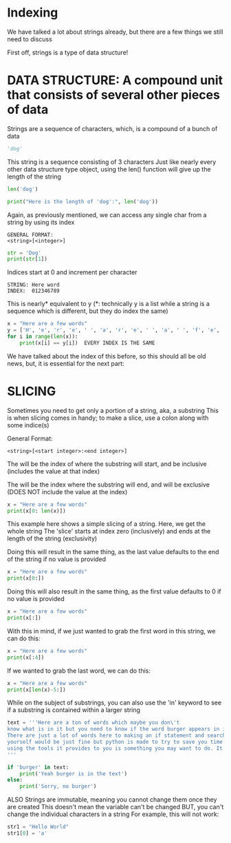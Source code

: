 # Indexing

We have talked a lot about strings already, but there are a few things we still need to discuss

First off, strings is a type of data structure!
# DATA STRUCTURE: A compound unit that consists of several other pieces of data

Strings are a sequence of characters, which, is a compound of a bunch of data
```python 
'dog'

```

This string is a sequence consisting of 3 characters
Just like nearly every other data structure type object,
using the len() function will give up the length of the string

```python
len('dog')

print("Here is the length of 'dog':", len('dog'))

```
Again, as previously mentioned, we can access any single char from a string by using its index


```
GENERAL FORMAT:
<string>[<integer>]

```

```python
str = 'Dog'
print(str[1])

```

Indices start at 0 and increment per character


```
STRING: Here word
INDEX:  012346789
```

This is nearly* equivalent to y
(*: technically y is a list while a string is a sequence which is different, but they do index the same)


```python
x = "Here are a few words"
y = ['H', 'e', 'r', 'e', ' ', 'a', 'r', 'e', ' ', 'a', ' ', 'f', 'e', 'w', ' ', 'w', 'o', 'r', 'd', 's']
for i in range(len(x)):
    print(x[i] == y[i])  EVERY INDEX IS THE SAME
```


We have talked about the index of this before, so this should all be old news, but, it is essential for the next part:


# SLICING
Sometimes you need to get only a portion of a string, aka, a substring
This is when slicing comes in handy; to make a slice, use a colon along with some indice(s)


General Format:
```
<string>[<start integer>:<end integer>]
```

The <start integer> will be the index of where the substring will start,
and be inclusive (includes the value at that index)

The <end integer> will be the index where the substring will end,
and will be exclusive (DOES NOT include the value at the index)





```python
x = "Here are a few words"
print(x[0: len(x)])
```

This example here shows a simple slicing of a string. Here, we get the whole string
The 'slice' starts at index zero (inclusively) and ends at the length of the string (exclusivity)

Doing this will result in the same thing, as the last value defaults to the end of the string if no value is provided
```python
x = "Here are a few words"
print(x[0:])
```

Doing this will also result in the same thing, as the first value defaults to 0 if no value is provided

```python
x = "Here are a few words"
print(x[:])
```



With this in mind, if we just wanted to grab the first word in this string, we can do this:
```python
x = "Here are a few words"
print(x[:4])
```

If we wanted to grab the last word, we can do this:
```python
x = "Here are a few words"
print(x[len(x)-5:])
```

While on the subject of substrings, you can also use the 'in' keyword to see if a substring is contained within a
larger string
```python
text = '''Here are a ton of words which maybe you don\'t
know what is in it but you need to know if the word burger appears in it.
There are just a lot of words here to making an if statement and searching for the substring
yourself would be just fine but python is made to try to save you time as a developer so
using the tools it provides to you is something you may want to do. It makes life a bit easier!
'''

if 'burger' in text:
    print('Yeah burger is in the text')
else:
    print('Sorry, no burger')
```


ALSO
Strings are immutable, meaning you cannot change them once they are created
This doesn't mean the variable can't be changed
BUT, you can't change the individual characters in a string
For example, this will not work:


```python
str1 = "Hello World"
str1[0] = 'a'
```

